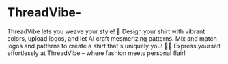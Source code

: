 # ThreadVibe-
ThreadVibe lets you weave your style! 🌈 Design your shirt with vibrant colors, upload logos, and let AI craft mesmerizing patterns. Mix and match logos and patterns to create a shirt that's uniquely you! 👕✨ Express yourself effortlessly at ThreadVibe – where fashion meets personal flair!
